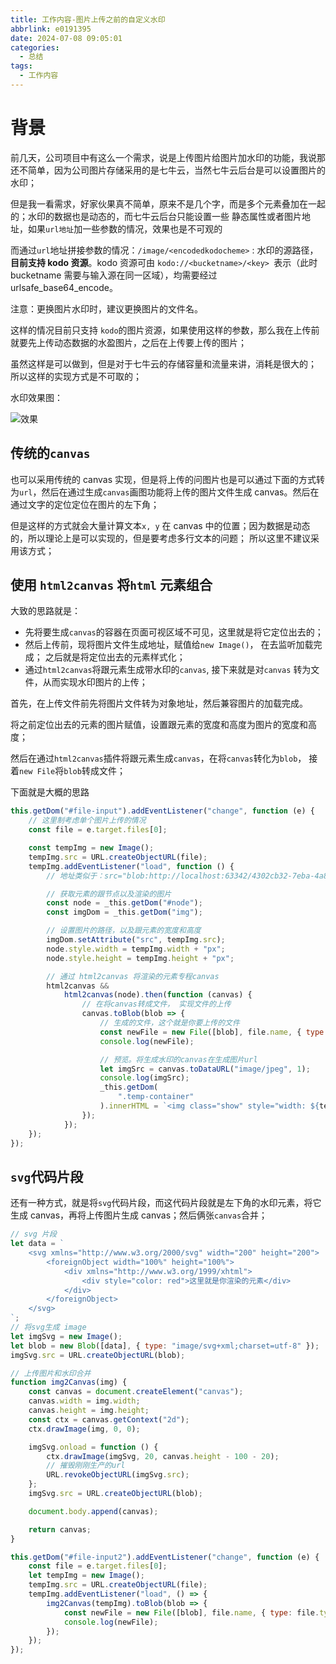 ```yaml
---
title: 工作内容-图片上传之前的自定义水印
abbrlink: e0191395
date: 2024-07-08 09:05:01
categories:
  - 总结
tags:
  - 工作内容
---
```


# 背景

前几天，公司项目中有这么一个需求，说是上传图片给图片加水印的功能，我说那还不简单，因为公司图片存储采用的是七牛云，当然七牛云后台是可以设置图片的水印；

但是我一看需求，好家伙果真不简单，原来不是几个字，而是多个元素叠加在一起的；水印的数据也是动态的，而七牛云后台只能设置一些
静态属性或者图片地址，如果`url地址`加一些参数的情况，效果也是不可观的

而通过`url`地址拼接参数的情况：`/image/<encodedkodocheme>` : 水印的源路径，**目前支持 kodo 资源**。kodo 资源可由 `kodo://<bucketname>/<key> `表示（此时 bucketname 需要与输入源在同一区域），均需要经过 urlsafe_base64_encode。

注意：更换图片水印时，建议更换图片的文件名。

这样的情况目前只支持 `kodo`的图片资源，如果使用这样的参数，那么我在上传前就要先上传动态数据的水盈图片，之后在上传要上传的图片；

虽然这样是可以做到，但是对于七牛云的存储容量和流量来讲，消耗是很大的； 所以这样的实现方式是不可取的；

水印效果图：

![效果](http://wangxiaoze-view.github.io/picx-images-hosting/images/qn_canvas.svg)

## 传统的`canvas`

也可以采用传统的 canvas 实现，但是将上传的问图片也是可以通过下面的方式转为`url`，然后在通过生成`canvas`画图功能将上传的图片文件生成
canvas。然后在通过文字的定位定位在图片的左下角；

但是这样的方式就会大量计算文本`x, y` 在 canvas 中的位置；因为数据是动态的，所以理论上是可以实现的，但是要考虑多行文本的问题； 所以这里不建议采用该方式；

## 使用 `html2canvas` 将`html` 元素组合

大致的思路就是：

- 先将要生成`canvas`的容器在页面可视区域不可见，这里就是将它定位出去的；
- 然后上传前，现将图片文件生成地址，赋值给`new Image()`， 在去监听加载完成； 之后就是将定位出去的元素样式化；
- 通过`html2canvas`将跟元素生成带水印的`canvas`, 接下来就是对`canvas` 转为文件，从而实现水印图片的上传；

首先，在上传文件前先将图片文件转为对象地址，然后兼容图片的加载完成。

将之前定位出去的元素的图片赋值，设置跟元素的宽度和高度为图片的宽度和高度；

然后在通过`html2canvas`插件将跟元素生成`canvas`，在将`canvas`转化为`blob`， 接着`new File`将`blob`转成文件；

下面就是大概的思路

```js
this.getDom("#file-input").addEventListener("change", function (e) {
	// 这里制考虑单个图片上传的情况
	const file = e.target.files[0];

	const tempImg = new Image();
	tempImg.src = URL.createObjectURL(file);
	tempImg.addEventListener("load", function () {
		// 地址类似于：src="blob:http://localhost:63342/4302cb32-7eba-4a89-bd4a-66649bce781e"

		// 获取元素的跟节点以及渲染的图片
		const node = _this.getDom("#node");
		const imgDom = _this.getDom("img");

		// 设置图片的路径，以及跟元素的宽度和高度
		imgDom.setAttribute("src", tempImg.src);
		node.style.width = tempImg.width + "px";
		node.style.height = tempImg.height + "px";

		// 通过 html2canvas 将渲染的元素专程canvas
		html2canvas &&
			html2canvas(node).then(function (canvas) {
				// 在将canvas转成文件， 实现文件的上传
				canvas.toBlob(blob => {
					// 生成的文件，这个就是你要上传的文件
					const newFile = new File([blob], file.name, { type: file.type });
					console.log(newFile);

					// 预览。将生成水印的canvas在生成图片url
					let imgSrc = canvas.toDataURL("image/jpeg", 1);
					console.log(imgSrc);
					_this.getDom(
						".temp-container"
					).innerHTML = `<img class="show" style="width: ${tempImg.width}px; height: ${tempImg.height}px" src="${imgSrc}" alt="" />`;
				});
			});
	});
});
```

## `svg`代码片段

还有一种方式，就是将`svg`代码片段，而这代码片段就是左下角的水印元素，将它生成 canvas，再将上传图片生成 canvas；然后俩张`canvas`合并；

```js
// svg 片段
let data = `
    <svg xmlns="http://www.w3.org/2000/svg" width="200" height="200">
        <foreignObject width="100%" height="100%">
            <div xmlns="http://www.w3.org/1999/xhtml">
                <div style="color: red">这里就是你渲染的元素</div>
            </div>
        </foreignObject>
    </svg>
`;
// 将svg生成 image
let imgSvg = new Image();
let blob = new Blob([data], { type: "image/svg+xml;charset=utf-8" });
imgSvg.src = URL.createObjectURL(blob);

// 上传图片和水印合并
function img2Canvas(img) {
	const canvas = document.createElement("canvas");
	canvas.width = img.width;
	canvas.height = img.height;
	const ctx = canvas.getContext("2d");
	ctx.drawImage(img, 0, 0);

	imgSvg.onload = function () {
		ctx.drawImage(imgSvg, 20, canvas.height - 100 - 20);
		// 摧毁刚刚生产的url
		URL.revokeObjectURL(imgSvg.src);
	};
	imgSvg.src = URL.createObjectURL(blob);

	document.body.append(canvas);

	return canvas;
}

this.getDom("#file-input2").addEventListener("change", function (e) {
	const file = e.target.files[0];
	let tempImg = new Image();
	tempImg.src = URL.createObjectURL(file);
	tempImg.addEventListener("load", () => {
		img2Canvas(tempImg).toBlob(blob => {
			const newFile = new File([blob], file.name, { type: file.type });
			console.log(newFile);
		});
	});
});
```
